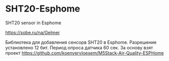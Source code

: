 # SHT20-Esphome
SHT20 sensor in Esphome

https://sobe.ru/na/Gelmer


Библиотека для добавления сенсорв SHT20  в Esphome.
Разрешение установлено 12 бит.
Период опроса датчика 60 сек.
За основу взят проект https://github.com/koenvervloesem/M5Stack-Air-Quality-ESPHome
